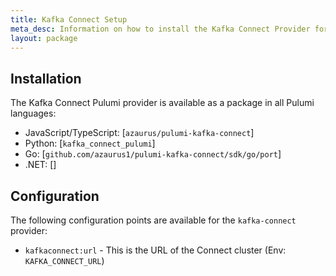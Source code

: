 ```yaml
---
title: Kafka Connect Setup
meta_desc: Information on how to install the Kafka Connect Provider for Pulumi.
layout: package
---
```


## Installation
The Kafka Connect Pulumi provider is available as a package in all Pulumi languages:
- JavaScript/TypeScript: [`azaurus/pulumi-kafka-connect`]
- Python: [`kafka_connect_pulumi`]
- Go: [`github.com/azaurus1/pulumi-kafka-connect/sdk/go/port`]
- .NET: []

## Configuration
The following configuration points are available for the `kafka-connect` provider:
- `kafkaconnect:url` - This is the URL of the Connect cluster (Env: `KAFKA_CONNECT_URL`)
